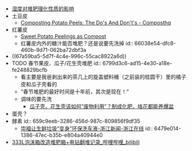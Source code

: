 - [湿度对堆肥理化性质的影响](https://www.ecologica.cn/stxb/article/abstract/041145)
- 土豆皮
	- [Composting Potato Peels: The Do's And Don't's - Composthq](https://composthq.com/composting/composting-potato-peels-the-dos-and-donts/)
- 红薯皮
	- [Sweet Potato Peelings as Compost](https://www.weekand.com/home-garden/article/sweet-potato-peelings-compost-18040444.php)
	- 红薯皮内外的糖汁能否堆肥？还是说要先洗掉
	  id:: 66038e54-dfc8-460b-9d71-062ba72dbf3a
- ((67a59ba5-5d7f-4c4e-996c-55cac8922a6d))
- TODO 春节果皮、瓜子/花生壳堆肥
  id:: 6799d3c6-ad15-4e30-a18e-fe248829bcfb
	- 看主要是我爸剥出来的茶几上的旋盖塑料桶（之前装的桂圆干）里的橘子皮和瓜子壳看的
	- “春节堆肥的最好时间是十年前，其次是现在！”
	- 调味的要先洗
		- [瓜子壳、花生壳该如何“废物利用”？制成化肥，啥花都能养爆盆](https://baijiahao.baidu.com/s?id=1659500238762011228)
- 蛋壳？
- 酵素
  id:: 659c9eeb-3286-456d-987c-809856f9df35
	- [崇福让生鲜垃圾“变身”环保洗车液-浙江新闻-浙江在线](https://zjnews.zjol.com.cn/zjnews/jxnews/201909/t20190919_11042263.shtml)
	  id:: 6479e014-1386-47ec-b35b-e804a40944e0
- [333L泡沫箱改造堆肥箱+电钻翻堆记录_哔哩哔哩_bilibili](https://www.bilibili.com/video/BV15m421475C/)